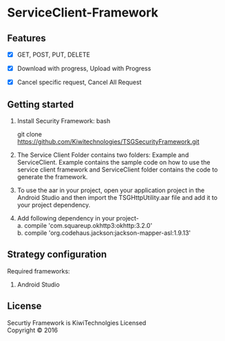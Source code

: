 ServiceClient-Framework
=============
## Features
- [x] GET, POST, PUT, DELETE
- [x] Download with progress, Upload with Progress
- [x] Cancel specific request, Cancel All Request


Getting started
----------------
1. Install Security Framework:
   bash
   
   git clone https://github.com/Kiwitechnologies/TSGSecurityFramework.git
   

2. The Service Client Folder contains two folders: Example and ServiceClient. Example contains the sample code on how to use the service client framework and ServiceClient folder contains the code to generate the framework.

3. To use the aar in your project, open your application project in the Android Studio and then import the TSGHttpUtility.aar file and add it to your project dependency.
4. Add following dependency in your project-
	<br>a. compile 'com.squareup.okhttp3:okhttp:3.2.0'
    <br>b. compile 'org.codehaus.jackson:jackson-mapper-asl:1.9.13'


Strategy configuration
----------------------

Required frameworks:
1. Android Studio

License
---------
Securtiy Framework is KiwiTechnolgies Licensed  
Copyright © 2016